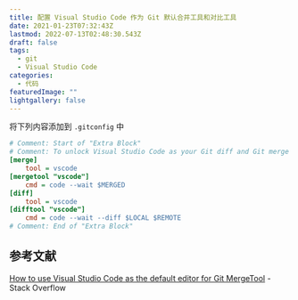 ```yaml
---
title: 配置 Visual Studio Code 作为 Git 默认合并工具和对比工具
date: 2021-01-23T07:32:43Z
lastmod: 2022-07-13T02:48:30.543Z
draft: false
tags:
  - git
  - Visual Studio Code
categories:
  - 代码
featuredImage: ""
lightgallery: false
---
```


将下列内容添加到 `.gitconfig` 中

```ini
# Comment: Start of "Extra Block"
# Comment: To unlock Visual Studio Code as your Git diff and Git merge tool
[merge]
    tool = vscode
[mergetool "vscode"]
    cmd = code --wait $MERGED
[diff]
    tool = vscode
[difftool "vscode"]
    cmd = code --wait --diff $LOCAL $REMOTE
# Comment: End of "Extra Block"
```

## 参考文献

[How to use Visual Studio Code as the default editor for Git MergeTool](https://stackoverflow.com/questions/44549733/how-to-use-visual-studio-code-as-the-default-editor-for-git-mergetool) - Stack Overflow
